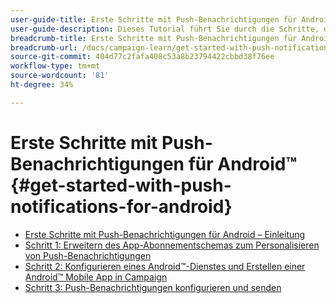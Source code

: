```yaml
---
user-guide-title: Erste Schritte mit Push-Benachrichtigungen für Android in Campaign Classic
user-guide-description: Dieses Tutorial führt Sie durch die Schritte, die zum Senden von Push-Benachrichtigungen von Adobe Campaign an eine Android-App erforderlich sind.
breadcrumb-title: Erste Schritte mit Push-Benachrichtigungen für Android
breadcrumb-url: /docs/campaign-learn/get-started-with-push-notifications-for-android/introduction.html
source-git-commit: 404d77c2fafa408c53a8b23794422cbbd38f76ee
workflow-type: tm+mt
source-wordcount: '81'
ht-degree: 34%

---
```



# Erste Schritte mit Push-Benachrichtigungen für Android™ {#get-started-with-push-notifications-for-android}

+ [Erste Schritte mit Push-Benachrichtigungen für Android – Einleitung](/help/tutorial-get-started-with-push-notifications-for-android/introduction.md)
+ [Schritt 1: Erweitern des App-Abonnementschemas zum Personalisieren von Push-Benachrichtigungen](/help/tutorial-get-started-with-push-notifications-for-android/extend-the-app-subscription-schema.md)
+ [Schritt 2: Konfigurieren eines Android™-Dienstes und Erstellen einer Android™ Mobile App in Campaign](/help/tutorial-get-started-with-push-notifications-for-android/configure-an-android-service-in-campaign.md)
+ [Schritt 3: Push-Benachrichtigungen konfigurieren und senden](/help/tutorial-get-started-with-push-notifications-for-android/configure-and-send-push-notifications.md)

